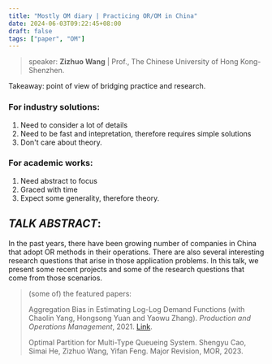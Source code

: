 ```yaml
---
title: "Mostly OM diary | Practicing OR/OM in China"
date: 2024-06-03T09:22:45+08:00
draft: false
tags: ["paper", "OM"]
---
```


> speaker: **Zizhuo Wang** | Prof., The Chinese University of Hong Kong-Shenzhen.

Takeaway: point of view of bridging practice and research.

### For industry solutions:

1. Need to consider a lot of details
2. Need to be fast and intepretation, therefore requires simple solutions
3. Don't care about theory.

### For academic works:

1. Need abstract to focus
2. Graced with time
3. Expect some generality, therefore theory.

## ***TALK ABSTRACT***:

In the past years, there have been growing number of companies in China that adopt OR methods in their operations. There are also several interesting research questions that arise in those application problems. In this talk, we present some recent projects and some of the research questions that come from those scenarios.

> (some of) the featured papers:
>
> Aggregation Bias in Estimating Log-Log Demand Functions (with Chaolin Yang, Hongsong Yuan and Yaowu Zhang). *Production and Operations Management*, 2021. [Link](https://onlinelibrary.wiley.com/doi/abs/10.1111/poms.13488).
>
> Optimal Partition for Multi-Type Queueing System. Shengyu Cao, Simai He, Zizhuo Wang, Yifan Feng. Major Revision, MOR, 2023.
